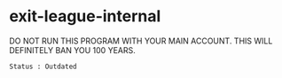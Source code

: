 # exit-league-internal

DO NOT RUN THIS PROGRAM WITH YOUR MAIN ACCOUNT.
THIS WILL DEFINITELY BAN YOU 100 YEARS.

`Status : Outdated`

